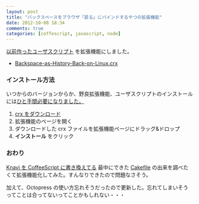 ```yaml
---
layout: post
title: "バックスペースをブラウザ「戻る」にバインドするやつの拡張機能"
date: 2012-10-08 18:34
comments: true
categories: [coffescript, javascript, node]
---
```


[以前作ったユーザスクリプト](http://k-ui.jp/blog/2012/06/14/backspace-as-browser-hhistory-back-on-linux-google-chrome/ "Linux 版 Google Chrome で、バックスペースをブラウザの「戻る」として使う - 電卓片手に") を拡張機能にしました。

* [Backspace-as-History-Back-on-Linux.crx](http://k-ui.jp/d/Backspace-as-History-Back-on-Linux.crx)

### インストール方法

いつからのバージョンからか、野良拡張機能、ユーザスクリプトのインストールには[ひと手間必要になりました。](http://support.google.com/chrome_webstore/bin/answer.py?hl=ja&answer=2664769)

1. [crx をダウンロード](http://k-ui.jp/d/Backspace-as-History-Back-on-Linux.crx)
2. 拡張機能のページを開く
3. ダウンロードした crx ファイルを拡張機能ページにドラッグ&ドロップ
4. **インストール** をクリック

### おわり

[Knavi を CoffeeScript に書き換えてる](https://github.com/kui/KNavi) 最中にできた [Cakefile](https://github.com/kui/KNavi/blob/master/Cakefile) の出来を調べたくて拡張機能化してみた。すんなりできたので問題なさそう。

加えて、Octopress の使い方忘れそうだったので更新した。忘れてしまいそうってことは合ってないってことかもしれない・・・

